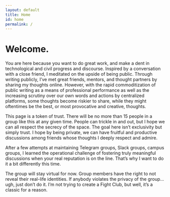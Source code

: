 ```yaml
---
layout: default
title: Home
id: home
permalink: /
---
```


<div>
  <h1>Welcome.</h1>
  
  <p>You are here because you want to do great work, and make a dent in technological and civil progress and discourse. 
Inspired by a conversation with a close friend, I meditated on the upside of being public. Through writing publicly, I’ve met great friends, mentors, and thought partners by sharing my thoughts online. However, with the rapid commoditization of public writing as a means of professional performance as well as the increasing scrutiny over our own words and actions by centralized platforms, some thoughts become riskier to share, while they might oftentimes be the best, or most provocative and creative, thoughts.

This page is a token of trust. There will be no more than 15 people in a group like this at any given time. People can trickle in and out, but I hope we can all respect the secrecy of the space. The goal here isn’t exclusivity but simply trust. I hope by being private, we can have fruitful and productive discussions among friends whose thoughts I deeply respect and admire. 

After a few attempts at maintaining Telegram groups, Slack groups, campus groups, I learned the operational challenge of fostering truly meaningful discussions when your real reputation is on the line. That’s why I want to do it a bit differently this time. 

The group will stay virtual for now. Group members have the right to not reveal their real-life identities. If anybody violates the privacy of the group… ugh, just don’t do it. I’m not trying to create a Fight Club, but well, it’s a classic for a reason.

</p>
</div>
